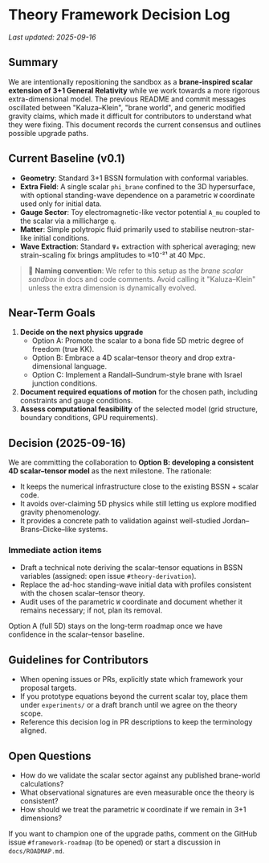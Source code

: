 # Theory Framework Decision Log

_Last updated: 2025-09-16_

## Summary

We are intentionally repositioning the sandbox as a **brane-inspired scalar extension of 3+1 General Relativity** while we work towards a more rigorous extra-dimensional model. The previous README and commit messages oscillated between "Kaluza–Klein", "brane world", and generic modified gravity claims, which made it difficult for contributors to understand what they were fixing. This document records the current consensus and outlines possible upgrade paths.

## Current Baseline (v0.1)

- **Geometry**: Standard 3+1 BSSN formulation with conformal variables.
- **Extra Field**: A single scalar `phi_brane` confined to the 3D hypersurface, with optional standing-wave dependence on a parametric `W` coordinate used only for initial data.
- **Gauge Sector**: Toy electromagnetic-like vector potential `A_mu` coupled to the scalar via a millicharge `q`.
- **Matter**: Simple polytropic fluid primarily used to stabilise neutron-star-like initial conditions.
- **Wave Extraction**: Standard `Ψ₄` extraction with spherical averaging; new strain-scaling fix brings amplitudes to ≈10⁻²¹ at 40 Mpc.

> 📌 **Naming convention**: We refer to this setup as the *brane scalar sandbox* in docs and code comments. Avoid calling it "Kaluza–Klein" unless the extra dimension is dynamically evolved.

## Near-Term Goals

1. **Decide on the next physics upgrade**
   - Option A: Promote the scalar to a bona fide 5D metric degree of freedom (true KK).
   - Option B: Embrace a 4D scalar–tensor theory and drop extra-dimensional language.
   - Option C: Implement a Randall–Sundrum-style brane with Israel junction conditions.
2. **Document required equations of motion** for the chosen path, including constraints and gauge conditions.
3. **Assess computational feasibility** of the selected model (grid structure, boundary conditions, GPU requirements).

## Decision (2025-09-16)

We are committing the collaboration to **Option B: developing a consistent 4D scalar–tensor model** as the next milestone. The rationale:

- It keeps the numerical infrastructure close to the existing BSSN + scalar code.
- It avoids over-claiming 5D physics while still letting us explore modified gravity phenomenology.
- It provides a concrete path to validation against well-studied Jordan–Brans–Dicke–like systems.

### Immediate action items

- Draft a technical note deriving the scalar–tensor equations in BSSN variables (assigned: open issue `#theory-derivation`).
- Replace the ad-hoc standing-wave initial data with profiles consistent with the chosen scalar–tensor theory.
- Audit uses of the parametric `W` coordinate and document whether it remains necessary; if not, plan its removal.

Option A (full 5D) stays on the long-term roadmap once we have confidence in the scalar–tensor baseline.

## Guidelines for Contributors

- When opening issues or PRs, explicitly state which framework your proposal targets.
- If you prototype equations beyond the current scalar toy, place them under `experiments/` or a draft branch until we agree on the theory scope.
- Reference this decision log in PR descriptions to keep the terminology aligned.

## Open Questions

- How do we validate the scalar sector against any published brane-world calculations?
- What observational signatures are even measurable once the theory is consistent?
- How should we treat the parametric `W` coordinate if we remain in 3+1 dimensions?

If you want to champion one of the upgrade paths, comment on the GitHub issue `#framework-roadmap` (to be opened) or start a discussion in `docs/ROADMAP.md`.

